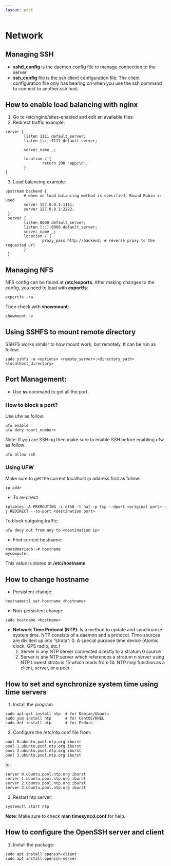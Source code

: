 ```yaml
---
layout: post
---
```

# Network

## Managing SSH
- **sshd_config** is the daemon config file to manage connection to the server
- **ssh_config** file is the ssh client configuration file. The client configuration file only has bearing on when you use the ssh command to connect to another ssh host. 

## How to enable load balancing with nginx
1. Go to /etc/nginx/sites-enabled and edit an available files:
2. Redirect traffic example:
```
server {
        listen 1111 default_server;
        listen [::]:1111 default_server;

        server_name _;

        location / {
                return 200 'app1\n';
        }
}
```
3. Load balancing example:
```
upstream backend {
        # when no load balancing method is specified, Round Robin is used
        server 127.0.0.1:1111;
        server 127.0.0.1:2222;
 }
 server {
        listen 8000 default_server;
        listen [::]:8000 default_server;
        server_name _;
        location / {
                proxy_pass http://backend; # reverse proxy to the requested url
        }
 }
```

## Managing NFS
NFS config can be found at **/etc/exports**. After making changes to the config, you need to load with **exportfs**:
```
exportfs -ra
```
Then check with **showmount**:
```
showmount -e
```

## Using SSHFS to mount remote directory
SSHFS works similar to how mount work, but remotely. It can be run as follow:
```
sudo sshfs -o <options> <remote_server>:<directory_path> <localhost_directory>
```

## Port Management:
- Use **ss** command to get all the port.

### How to block a port?
Use ufw as follow:
```
ufw enable
ufw deny <port_number>
```
Note: If you are SSHing then make sure to enable SSH before enabling ufw as follow:
```
ufw allow ssh
```
### Using UFW
Make sure to get the current localhost ip address first as follow:
```
ip addr
```
- To re-direct
```
iptables -A PREROUTING -i eth0 -t nat -p tcp --dport <original port> -j REDIRECT --to-port <destination port>
```
To block outgoing traffic:
```
ufw deny out from any to <destination ip>
```



- Find current hostname:
```
root@mariadb:~# hostname
mycomputer
```
This value is stored at **/etc/hostname**

## How to change hostname
- Persistent change:
```
hostnamectl set-hostname <hostname>
```
- Non-persistent change:
```
sudo hostname <hostname>
```

- **Network Time Protocol (NTP)**: Is a method to update and synchronize system time. NTP consists of a daemon and a protocol. Time sources are divided up into ”strata”:
    0. A special purpose time device (Atomic clock, GPS radio, etc.)
    1. Server is any NTP server connected directly to a stratum 0 source 
    2. Server is any NTP server which references a stratum n server using NTP
Lowest strata is 15 which reads from 14. NTP may function as a client, server, or a peer.


## How to set and synchronize system time using time servers
1. Install the program:
```
sudo apt-get install ntp  # for Debian/Ubuntu
sudo yum install ntp      # for CentOS/RHEL
sudo dnf install ntp      # for Fedora
```
2. Configure the /etc/ntp.conf file from:
```
pool 0.ubuntu.pool.ntp.org iburst
pool 1.ubuntu.pool.ntp.org iburst
pool 2.ubuntu.pool.ntp.org iburst
pool 3.ubuntu.pool.ntp.org iburst
```
to:
```
server 0.ubuntu.pool.ntp.org iburst
server 1.ubuntu.pool.ntp.org iburst
server 2.ubuntu.pool.ntp.org iburst
server 3.ubuntu.pool.ntp.org iburst
```
3. Restart ntp server:
```
systemctl start ntp
```

**Note**: Make sure to check **man timesyncd.conf** for help.


## How to configure the OpenSSH server and client
1. Install the package:
```
sudo apt install openssh-client
sudo apt install openssh-server
```
